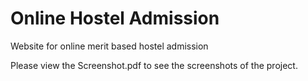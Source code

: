 # Online Hostel Admission
Website for online merit based hostel admission

Please view the Screenshot.pdf to see the screenshots of the project.

